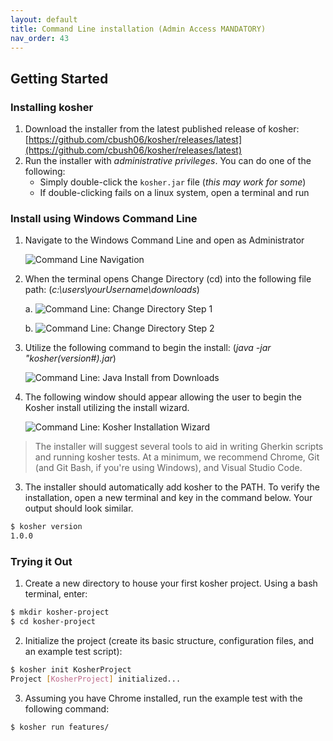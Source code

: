 ```yaml
---
layout: default
title: Command Line installation (Admin Access MANDATORY) 
nav_order: 43
---
```


## Getting Started

### Installing kosher

1. Download the installer from the latest published release of kosher: [https://github.com/cbush06/kosher/releases/latest](https://github.com/cbush06/kosher/releases/latest)
2. Run the installer with *administrative privileges*. You can do one of the following:
   * Simply double-click the `kosher.jar` file (*this may work for some*)
   * If double-clicking fails on a linux system, open a terminal and run

### Install using Windows Command Line

1. Navigate to the Windows Command Line and open as Administrator

    ![Command Line Navigation]({{site.baseurl}}/assets/images/navigatingtoCMD.png)

2. When the terminal opens Change Directory (cd) into the following file path: (*c:\users\yourUsername\downloads*) 

    a. ![Command Line: Change Directory Step 1]({{site.baseurl}}/assets/images/ChangeDirectory_1.png)
    
    b. ![Command Line: Change Directory Step 2]({{site.baseurl}}/assets/images/ChangeDirectory_2.png)

3. Utilize the following command to begin the install: (*java -jar "kosher(version#).jar*)

    ![Command Line: Java Install from Downloads]({{site.baseurl}}/assets/images/javainstall.png)

4. The following window should appear allowing the user to begin the Kosher install utilizing the install wizard.

    ![Command Line: Kosher Installation Wizard]({{site.baseurl}}/assets/images/KosherInstallWizard.png)

> The installer will suggest several tools to aid in writing Gherkin scripts and running kosher tests. At a minimum, we recommend Chrome, Git (and Git Bash, if you're using Windows), and Visual Studio Code.
3. The installer should automatically add kosher to the PATH. To verify the installation, open a new terminal and key in the command below. Your output should look similar.
```bash
$ kosher version
1.0.0
```

### Trying it Out

1. Create a new directory to house your first kosher project. Using a bash terminal, enter:
```bash
$ mkdir kosher-project
$ cd kosher-project
```
2. Initialize the project (create its basic structure, configuration files, and an example test script):
```bash
$ kosher init KosherProject
Project [KosherProject] initialized...
```
3. Assuming you have Chrome installed, run the example test with the following command:
```bash
$ kosher run features/
```